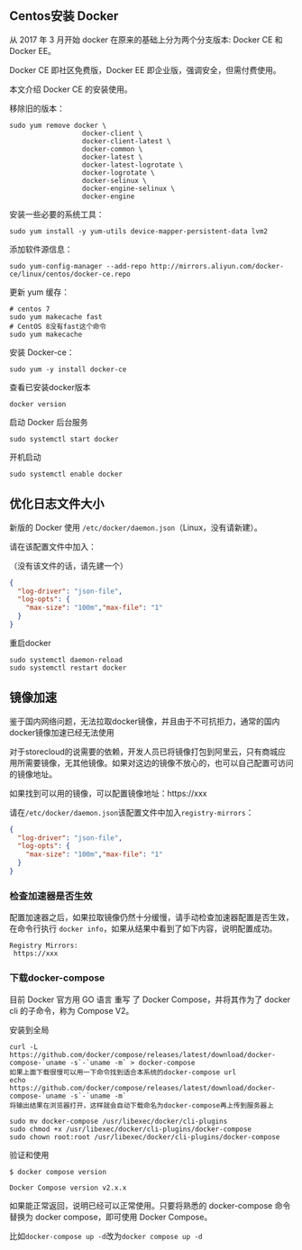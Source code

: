 ## Centos安装 Docker

从 2017 年 3 月开始 docker 在原来的基础上分为两个分支版本: Docker CE 和 Docker EE。

Docker CE 即社区免费版，Docker EE 即企业版，强调安全，但需付费使用。

本文介绍 Docker CE 的安装使用。

移除旧的版本：

```shell
sudo yum remove docker \
                  docker-client \
                  docker-client-latest \
                  docker-common \
                  docker-latest \
                  docker-latest-logrotate \
                  docker-logrotate \
                  docker-selinux \
                  docker-engine-selinux \
                  docker-engine
```

安装一些必要的系统工具：

```shell
sudo yum install -y yum-utils device-mapper-persistent-data lvm2
```

添加软件源信息：

```shell
sudo yum-config-manager --add-repo http://mirrors.aliyun.com/docker-ce/linux/centos/docker-ce.repo
```

更新 yum 缓存：

```shell
# centos 7
sudo yum makecache fast
# CentOS 8没有fast这个命令
sudo yum makecache
```

安装 Docker-ce：

```shell
sudo yum -y install docker-ce
```

查看已安装docker版本

```shell
docker version
```

启动 Docker 后台服务

```shell
sudo systemctl start docker
```

开机启动

```shell
sudo systemctl enable docker
```


## 优化日志文件大小


新版的 Docker 使用 `/etc/docker/daemon.json`（Linux，没有请新建）。

请在该配置文件中加入：

（没有该文件的话，请先建一个）

```json
{
  "log-driver": "json-file",
  "log-opts": {
    "max-size": "100m","max-file": "1"
  }
}
```

重启docker

```shell
sudo systemctl daemon-reload
sudo systemctl restart docker
```


## 镜像加速

鉴于国内网络问题，无法拉取docker镜像，并且由于不可抗拒力，通常的国内docker镜像加速已经无法使用

对于storecloud的说需要的依赖，开发人员已将镜像打包到阿里云，只有商城应用所需要镜像，无其他镜像。如果对这边的镜像不放心的，也可以自己配置可访问的镜像地址。

如果找到可以用的镜像，可以配置镜像地址：https://xxx


请在`/etc/docker/daemon.json`该配置文件中加入`registry-mirrors`：

```json
{
  "log-driver": "json-file",
  "log-opts": {
    "max-size": "100m","max-file": "1"
  }
}
```

### 检查加速器是否生效

配置加速器之后，如果拉取镜像仍然十分缓慢，请手动检查加速器配置是否生效，在命令行执行 `docker info`，如果从结果中看到了如下内容，说明配置成功。

```shell
Registry Mirrors:
 https://xxx
```

### 下载docker-compose

目前 Docker 官方用 GO 语言 重写 了 Docker Compose，并将其作为了 docker cli 的子命令，称为 Compose V2。

安装到全局
```shell
curl -L https://github.com/docker/compose/releases/latest/download/docker-compose-`uname -s`-`uname -m` > docker-compose
如果上面下载很慢可以用一下命令找到适合本系统的docker-compose url
echo https://github.com/docker/compose/releases/latest/download/docker-compose-`uname -s`-`uname -m`
将输出结果在浏览器打开，这样就会自动下载命名为docker-compose再上传到服务器上

sudo mv docker-compose /usr/libexec/docker/cli-plugins
sudo chmod +x /usr/libexec/docker/cli-plugins/docker-compose
sudo chown root:root /usr/libexec/docker/cli-plugins/docker-compose
```

验证和使用
```shell
$ docker compose version

Docker Compose version v2.x.x
```
如果能正常返回，说明已经可以正常使用。只要将熟悉的 docker-compose 命令替换为 docker compose，即可使用 Docker Compose。

比如`docker-compose up -d`改为`docker compose up -d`

